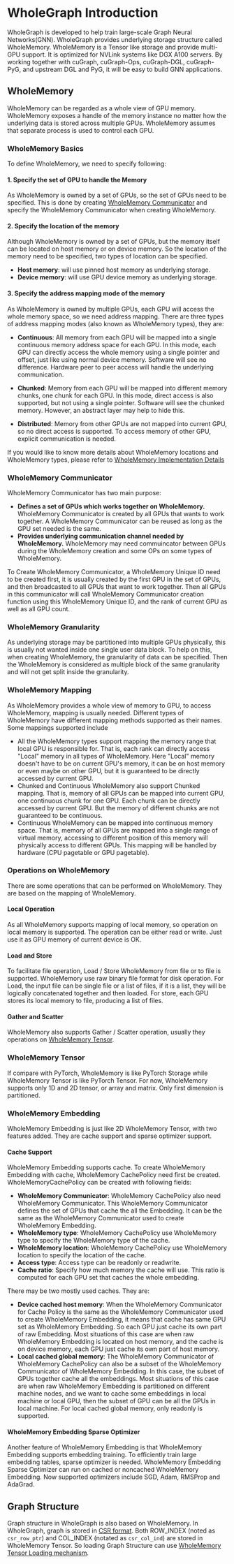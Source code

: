 # WholeGraph Introduction
WholeGraph is developed to help train large-scale Graph Neural Networks(GNN).
WholeGraph provides underlying storage structure called WholeMemory.
WholeMemory is a Tensor like storage and provide multi-GPU support.
It is optimized for NVLink systems like DGX A100 servers.
By working together with cuGraph, cuGraph-Ops, cuGraph-DGL, cuGraph-PyG, and upstream DGL and PyG,
it will be easy to build GNN applications.

## WholeMemory
WholeMemory can be regarded as a whole view of GPU memory.
WholeMemory exposes a handle of the memory instance no matter how the underlying data is stored across multiple GPUs.
WholeMemory assumes that separate process is used to control each GPU.

### WholeMemory Basics
To define WholeMemory, we need to specify following:

#### 1. Specify the set of GPU to handle the Memory

As WholeMemory is owned by a set of GPUs, so the set of GPUs need to be specified.
This is done by creating [WholeMemory Communicator](#wholememory-communicator) and specify the WholeMemory Communicator
when creating WholeMemory.

#### 2. Specify the location of the memory

Although WholeMemory is owned by a set of GPUs, but the memory itself can be located on host memory or on device memory.
So the location of the memory need to be specified, two types of location can be specified.

- **Host memory**: will use pinned host memory as underlying storage.
- **Device memory**: will use GPU device memory as underlying storage.

#### 3. Specify the address mapping mode of the memory

As WholeMemory is owned by multiple GPUs, each GPU will access the whole memory space, so we need address mapping.
There are three types of address mapping modes (also known as WholeMemory types), they are:

- **Continuous**: All memory from each GPU will be mapped into a single continuous memory address space for each GPU.
  In this mode, each GPU can directly access the whole memory using a single pointer and offset, just like using normal
  device memory. Software will see no difference. Hardware peer to peer access will handle the underlying communication.

- **Chunked**: Memory from each GPU will be mapped into different memory chunks, one chunk for each GPU.
  In this mode, direct access is also supported, but not using a single pointer. Software will see the chunked memory.
  However, an abstract layer may help to hide this.

- **Distributed**: Memory from other GPUs are not mapped into current GPU, so no direct access is supported.
  To access memory of other GPU, explicit communication is needed.

If you would like to know more details about WholeMemory locations and WholeMemory types, please refer to
[WholeMemory Implementation Details](wholememory_implementation_details.md)

### WholeMemory Communicator
WholeMemory Communicator has two main purpose:

- **Defines a set of GPUs which works together on WholeMemory.** WholeMemory Communicator is created by all GPUs that
  wants to work together. A WholeMemory Communicator can be reused as long as the GPU set needed is the same.
- **Provides underlying communication channel needed by WholeMemory.** WholeMemory may need commuincator between GPUs
  during the WholeMemory creation and some OPs on some types of WholeMemory.

To Create WholeMemory Communicator, a WholeMemory Unique ID need to be created first, it is usually created by the first
GPU in the set of GPUs, and then broadcasted to all GPUs that want to work together. Then all GPUs in this communicator
will call WholeMemory Communicator creation function using this WholeMemory Unique ID, and the rank of current GPU as
well as all GPU count.

### WholeMemory Granularity
As underlying storage may be partitioned into multiple GPUs physically, this is usually not wanted inside one single
user data block. To help on this, when creating WholeMemory, the granularity of data can be specified. Then the
WholeMemory is considered as multiple block of the same granularity and will not get split inside the granularity.

### WholeMemory Mapping
As WholeMemory provides a whole view of memory to GPU, to access WholeMemory, mapping is usually needed.
Different types of WholeMemory have different mapping methods supported as their names.
Some mappings supported include
- All the WholeMemory types support mapping the memory range that local GPU is responsible for.
  That is, each rank can directly access "Local" memory in all types of WholeMemory.
  Here "Local" memory doesn't have to be on current GPU's memory, it can be on host memory or even maybe on other GPU,
  but it is guaranteed to be directly accessed by current GPU.
- Chunked and Continuous WholeMemory also support Chunked mapping. That is, memory of all GPUs can be mapped into
  current GPU, one continuous chunk for one GPU. Each chunk can be directly accessed by current GPU. But the memory of
  different chunks are not guaranteed to be continuous.
- Continuous WholeMemory can be mapped into continuous memory space. That is, memory of all GPUs are mapped into a
  single range of virtual memory, accessing to different position of this memory will physically access to different
  GPUs. This mapping will be handled by hardware (CPU pagetable or GPU pagetable).

### Operations on WholeMemory
There are some operations that can be performed on WholeMemory. They are based on the mapping of WholeMemory.
#### Local Operation
As all WholeMemory supports mapping of local memory, so operation on local memory is supported. The operation can be
either read or write. Just use it as GPU memory of current device is OK.
#### Load and Store
To facilitate file operation, Load / Store WholeMemory from file or to file is supported. WholeMemory use raw binary
file format for disk operation. For Load, the input file can be single file or a list of files, if it is a list, they
will be logically concatenated together and then loaded. For store, each GPU stores its local memory to file, producing
a list of files.
#### Gather and Scatter
WholeMemory also supports Gather / Scatter operation, usually they operations on
[WholeMemory Tensor](#wholememory-tensor).

### WholeMemory Tensor
If compare with PyTorch, WholeMemory is like PyTorch Storage while WholeMemory Tensor is like PyTorch Tensor.
For now, WholeMemory supports only 1D and 2D tensor, or array and matrix. Only first dimension is partitioned.

### WholeMemory Embedding
WholeMemory Embedding is just like 2D WholeMemory Tensor, with two features added. They are cache support and sparse
optimizer support.
#### Cache Support
WholeMemory Embedding supports cache. To create WholeMemory Embedding with cache, WholeMemory CachePolicy need first be
created. WholeMemoryCachePolicy can be created with following fields:
- **WholeMemory Communicator**: WholeMemory CachePolicy also need WholeMemory Communicator.
  This WholeMemory Communicator defines the set of GPUs that cache the all the Embedding.
  It can be the same as the WholeMemory Communicator used to create WholeMemory Embedding.
- **WholeMemory type**: WholeMemory CachePolicy use WholeMemory type to specify the WholeMemory type of the cache.
- **WholeMemory location**: WholeMemory CachePolicy use WholeMemory location to specify the location of the cache.
- **Access type**: Access type can be readonly or readwrite.
- **Cache ratio**: Specify how much memory the cache will use. This ratio is computed for each GPU set that caches the
  whole embedding.

There may be two mostly used caches. They are:
- **Device cached host memory**: When the WholeMemory Communicator for Cache Policy is the same as the WholeMemory
  Communicator used to create WholeMemory Embedding, it means that cache has same GPU set as WholeMemory Embedding.
  So each GPU just cache its own part of raw Embedding.
  Most situations of this case are when raw WholeMemory Embedding is located on host memory, and the cache is on device
  memory, each GPU just cache its own part of host memory.
- **Local cached global memory**: The WholeMemory Communicator of WholeMemory CachePolicy can also be a subset of the
  WholeMemory Communicator of WholeMemory Embedding. In this case, the subset of GPUs together cache all the embeddings.
  Most situations of this case are when raw WholeMemory Embedding is partitioned on different machine nodes, and we
  want to cache some embeddings in local machine or local GPU, then the subset of GPU can be all the GPUs in local
  machine. For local cached global memory, only readonly is supported.

#### WholeMemory Embedding Sparse Optimizer
Another feature of WholeMemory Embedding is that WholeMemory Embedding supports embedding training.
To efficiently train large embedding tables, sparse optimizer is needed.
WholeMemory Embedding Sparse Optimizer can run on cached or noncached WholeMemory Embedding.
Now supported optimizers include SGD, Adam, RMSProp and AdaGrad.

## Graph Structure
Graph structure in WholeGraph is also based on WholeMemory.
In WholeGraph, graph is stored in [CSR format](https://en.wikipedia.org/wiki/Sparse_matrix#Compressed_sparse_row_(CSR,_CRS_or_Yale_format)).
Both ROW_INDEX (noted as `csr_row_ptr`) and COL_INDEX (notated as `csr_col_ind`) are stored in
WholeMemory Tensor. So loading Graph Structure can use [WholeMemory Tensor Loading mechanism](#load-and-store).
